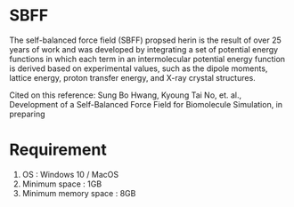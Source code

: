 # SBFF
The self-balanced force field (SBFF) propsed herin is the result of over 25 years of work and was developed by integrating 
a set of potential energy functions in which each term in an intermolecular potential energy function is derived based on 
experimental values, such as the dipole moments, lattice energy, proton transfer energy, and X-ray crystal structures.

Cited on this reference:
Sung Bo Hwang, Kyoung Tai No, et. al., Development of a Self-Balanced Force Field for Biomolecule Simulation, in preparing

# Requirement
1. OS : Windows 10 / MacOS
2. Minimum space : 1GB
3. Minimum memory space : 8GB

